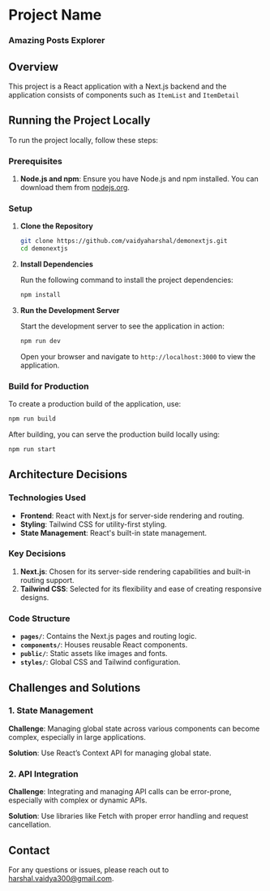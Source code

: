 # Project Name

### Amazing Posts Explorer

## Overview

This project is a React application with a Next.js backend and the application consists of components such as `ItemList` and `ItemDetail`

## Running the Project Locally

To run the project locally, follow these steps:

### Prerequisites

1. **Node.js and npm**: Ensure you have Node.js and npm installed. You can download them from [nodejs.org](https://nodejs.org/).

### Setup

1. **Clone the Repository**

   ```bash
   git clone https://github.com/vaidyaharshal/demonextjs.git
   cd demonextjs
   ```

2. **Install Dependencies**

   Run the following command to install the project dependencies:

   ```bash
   npm install
   ```

3. **Run the Development Server**

   Start the development server to see the application in action:

   ```bash
   npm run dev
   ```

   Open your browser and navigate to `http://localhost:3000` to view the application.

### Build for Production

To create a production build of the application, use:

```bash
npm run build
```

After building, you can serve the production build locally using:

```bash
npm run start
```

## Architecture Decisions

### Technologies Used

- **Frontend**: React with Next.js for server-side rendering and routing.
- **Styling**: Tailwind CSS for utility-first styling.
- **State Management**: React's built-in state management.

### Key Decisions

1. **Next.js**: Chosen for its server-side rendering capabilities and built-in routing support.
2. **Tailwind CSS**: Selected for its flexibility and ease of creating responsive designs.

### Code Structure

- **`pages/`**: Contains the Next.js pages and routing logic.
- **`components/`**: Houses reusable React components.
- **`public/`**: Static assets like images and fonts.
- **`styles/`**: Global CSS and Tailwind configuration.

## Challenges and Solutions

### 1. **State Management**

**Challenge**: Managing global state across various components can become complex, especially in large applications.

**Solution**: Use React’s Context API for managing global state.

### 2. **API Integration**

**Challenge**: Integrating and managing API calls can be error-prone, especially with complex or dynamic APIs.

**Solution**: Use libraries like Fetch with proper error handling and request cancellation.

## Contact

For any questions or issues, please reach out to [harshal.vaidya300@gmail.com](mailto:your-email@example.com).
